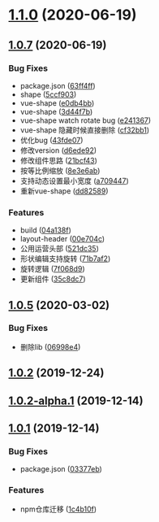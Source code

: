 # [1.1.0](https://github.com/halobear/npm-packages/compare/v1.0.7...v1.1.0) (2020-06-19)



## [1.0.7](https://github.com/halobear/npm-packages/compare/v1.0.6...v1.0.7) (2020-06-19)


### Bug Fixes

* package.json ([63ff4ff](https://github.com/halobear/npm-packages/commit/63ff4ffa1fb4b41c92a3c3e8cb1a25ef9265f5fa))
* shape ([5ccf903](https://github.com/halobear/npm-packages/commit/5ccf903edd59d001bbc8a89043f41a537f934435))
* vue-shape ([e0db4bb](https://github.com/halobear/npm-packages/commit/e0db4bb14ad945c28b3f8b93e934c93fafb399da))
* vue-shape ([3d44f7b](https://github.com/halobear/npm-packages/commit/3d44f7b913f6c70a00c15597340e9e4a85bbc4fe))
* vue-shape watch rotate bug ([e241367](https://github.com/halobear/npm-packages/commit/e24136717b3630a1521e86880366de59a01c28e4))
* vue-shape 隐藏时候直接删除 ([cf32bb1](https://github.com/halobear/npm-packages/commit/cf32bb1f343e7bcbe6a61676130e709b608cbe64))
* 优化bug ([43fde07](https://github.com/halobear/npm-packages/commit/43fde0704e17b702376e1f823e06796b466da906))
* 修改version ([d6ede92](https://github.com/halobear/npm-packages/commit/d6ede92f1902691d21ef936ddd7179258f1e1e3b))
* 修改组件思路 ([21bcf43](https://github.com/halobear/npm-packages/commit/21bcf43134d4b2a1dd5fb863ed351dc0668ca18e))
* 按等比例缩放 ([8e3e6ab](https://github.com/halobear/npm-packages/commit/8e3e6ab0f788584502949604a13697c6d439e966))
* 支持动态设置最小宽度 ([a709447](https://github.com/halobear/npm-packages/commit/a709447e58ab99190131e88cb328499bd8c34bee))
* 重新vue-shape ([dd82589](https://github.com/halobear/npm-packages/commit/dd82589870b8feda9ee12a82af205fd60636f60d))


### Features

* build ([04a138f](https://github.com/halobear/npm-packages/commit/04a138f61f374c6f84b6d55f92c2c6e11189deb6))
* layout-header ([00e704c](https://github.com/halobear/npm-packages/commit/00e704c3c886cf5e0642c3f7ef9734df8d6475a4))
* 公用运营头部 ([521dc35](https://github.com/halobear/npm-packages/commit/521dc35ebfd8d21fd72861c0745bde363628b706))
* 形状编辑支持旋转 ([71b7af2](https://github.com/halobear/npm-packages/commit/71b7af286b01b6632d255ca3bb269f721e5250d9))
* 旋转逻辑 ([7f068d9](https://github.com/halobear/npm-packages/commit/7f068d9879b5a1d5ce6fc0f7a1c5705312b1e70f))
* 更新组件 ([35c8dc7](https://github.com/halobear/npm-packages/commit/35c8dc7a7a0b96e6669be19d621567db185f749a))



## [1.0.5](https://github.com/halobear/npm-packages/compare/v1.0.4...v1.0.5) (2020-03-02)


### Bug Fixes

* 删除lib ([06998e4](https://github.com/halobear/npm-packages/commit/06998e43bdf491d5b65094c8a8efe83d7116d439))



## [1.0.2](https://github.com/halobear/npm-packages/compare/v1.0.2-alpha.1...v1.0.2) (2019-12-24)



## [1.0.2-alpha.1](https://github.com/halobear/npm-packages/compare/v1.0.2-alpha.0...v1.0.2-alpha.1) (2019-12-14)



## [1.0.1](https://github.com/halobear/npm-packages/compare/v1.0.0...v1.0.1) (2019-12-14)


### Bug Fixes

* package.json ([03377eb](https://github.com/halobear/npm-packages/commit/03377eb2e59aec1bf3e0e75608478225eefd03e2))


### Features

* npm仓库迁移 ([1c4b10f](https://github.com/halobear/npm-packages/commit/1c4b10f402b3d601be9a4cf062b99c025b50c5a7))



